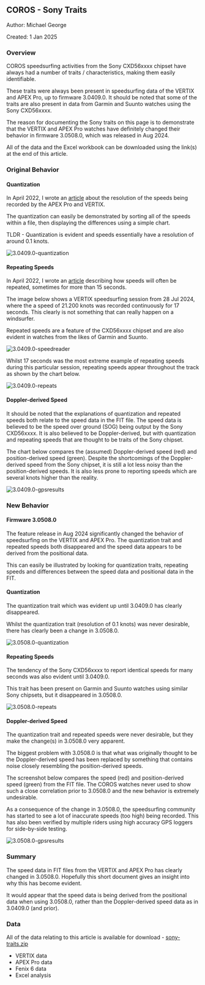 ## COROS - Sony Traits

Author: Michael George

Created: 1 Jan 2025



### Overview

COROS speedsurfing activities from the Sony CXD56xxxx chipset have always had a number of traits / characteristics, making them easily identifiable.

These traits were always been present in speedsurfing data of the VERTIX and APEX Pro, up to firmware 3.0409.0. It should be noted that some of the traits are also present in data from Garmin and Suunto watches using the Sony CXD56xxxx.

The reason for documenting the Sony traits on this page is to demonstrate that the VERTIX and APEX Pro watches have definitely changed their behavior in firmware  3.0508.0, which was released in Aug 2024.

All of the data and the Excel workbook can be downloaded using the link(s) at the end of this article.



### Original Behavior

#### Quantization 

In April 2022, I wrote an [article](../resolution/README.md) about the resolution of the speeds being recorded by the APEX Pro and VERTIX.

The quantization can easily be demonstrated by sorting all of the speeds within a file, then displaying the differences using a simple chart.

TLDR - Quantization is evident and speeds essentially have a resolution of around 0.1 knots.

![3.0409.0-quantization](img/3.0409.0-quantization.png)



#### Repeating Speeds

In April 2022, I wrote an [article](../issues/README.md#repeated-speeds) describing how speeds will often be repeated, sometimes for more than 15 seconds.

The image below shows a VERTIX speedsurfing session from 28 Jul 2024, where the a speed of 21.200 knots was recorded continuously for 17 seconds. This clearly is not something that can really happen on a windsurfer.

Repeated speeds are a feature of the CXD56xxxx chipset and are also evident in watches from the likes of Garmin and Suunto.

![3.0409.0-speedreader](img/3.0409.0-speedreader.png)



Whilst 17 seconds was the most extreme example of repeating speeds during this particular session, repeating speeds appear throughout the track as shown by the chart below.

![3.0409.0-repeats](img/3.0409.0-repeats.png)



#### Doppler-derived Speed

It should be noted that the explanations of quantization and repeated speeds both relate to the speed data in the FIT file. The speed data is believed to be the speed over ground (SOG) being output by the Sony CXD56xxxx. It is also believed to be Doppler-derived, but with quantization and repeating speeds that are thought to be traits of the Sony chipset.

The chart below compares the (assumed) Doppler-derived speed (red) and position-derived speed (green). Despite the shortcomings of the Doppler-derived speed from the Sony chipset, it is still a lot less noisy than the position-derived speeds. It is also less prone to reporting speeds which are several knots higher than the reality. 

![3.0409.0-gpsresults](img/3.0409.0-gpsresults.png)



### New Behavior

#### Firmware 3.0508.0

The feature release in Aug 2024 significantly changed the behavior of speedsurfing on the VERTIX and APEX Pro. The quantization trait and repeated speeds both disappeared and the speed data appears to be derived from the positional data.

This can easily be illustrated by looking for quantization traits, repeating speeds and differences between the speed data and positional data in the FIT.



#### Quantization 

The quantization trait which was evident up until 3.0409.0 has clearly disappeared.

Whilst the quantization trait (resolution of 0.1 knots) was never desirable, there has clearly been a change in 3.0508.0. 

![3.0508.0-quantization](img/3.0508.0-quantization.png)



#### Repeating Speeds

The tendency of the Sony CXD56xxxx to report identical speeds for many seconds was also evident until 3.0409.0.

This trait has been present on Garmin and Suunto watches using similar Sony chipsets, but it disappeared in 3.0508.0.

![3.0508.0-repeats](img/3.0508.0-repeats.png)



#### Doppler-derived Speed

The quantization trait and repeated speeds were never desirable, but they make the change(s) in 3.0508.0 very apparent.

The biggest problem with 3.0508.0 is that what was originally thought to be the Doppler-derived speed has been replaced by something that contains noise closely resembling the position-derived speeds.

The screenshot below compares the speed (red) and position-derived speed (green) from the FIT file. The COROS watches never used to show such a close correlation prior to 3.0508.0 and the new behavior is extremely undesirable.

As a consequence of the change in 3.0508.0, the speedsurfing community has started to see a lot of inaccurate speeds (too high) being recorded. This has also been verified by multiple riders using high accuracy GPS loggers for side-by-side testing.

![3.0508.0-gpsresults](img/3.0508.0-gpsresults.png)



### Summary

The speed data in FIT files from the VERTIX and APEX Pro has clearly changed in 3.0508.0. Hopefully this short document gives an insight into why this has become evident.

It would appear that the speed data is being derived from the positional data when using 3.0508.0, rather than the Doppler-derived speed data as in 3.0409.0 (and prior).



### Data

All of the data relating to this article is available for download - [sony-traits.zip](sony-traits.zip)

- VERTIX data
- APEX Pro data
- Fenix 6 data
- Excel analysis
